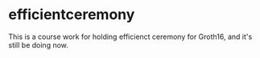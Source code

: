 # efficientceremony

This is a course work for holding efficienct ceremony for Groth16, and it's still be doing now.

